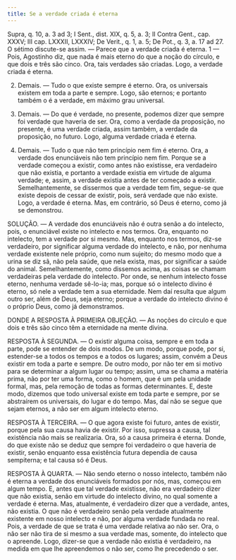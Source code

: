 ```yaml
---
title: Se a verdade criada é eterna
---
```


Supra, q. 10, a. 3 ad 3; I Sent., dist. XIX, q. 5, a. 3; II Contra Gent., cap. XXXV; III cap. LXXXII, LXXXIV; De Verit., q. 1, a. 5; De Pot., q. 3, a. 17 ad 27.  O sétimo discute-se assim. — Parece que a verdade criada é eterna.  1 — Pois, Agostinho diz, que nada é mais eterno do que a noção do círculo, e que dois e três são cinco. Ora, tais verdades são criadas. Logo, a verdade criada é eterna.  

2. Demais. — Tudo o que existe sempre é eterno. Ora, os universais existem em toda a parte e sempre. Logo, são eternos; e portanto também o é a verdade, em máximo grau universal.  

3. Demais. — Do que é verdade, no presente, podemos dizer que sempre foi verdade que haveria de ser. Ora, como a verdade da proposição, no presente, é uma verdade criada, assim também, a verdade da proposição, no futuro. Logo, alguma verdade criada é eterna.  

4. Demais. — Tudo o que não tem princípio nem fim é eterno. Ora, a verdade dos enunciáveis não tem princípio nem fim. Porque se a verdade começou a existir, como antes não existisse, era verdadeiro que não existia, e portanto a verdade existia em virtude de alguma verdade; e, assim, a verdade existia antes de ter começado a existir. Semelhantemente, se dissermos que a verdade tem fim, segue-se que existe depois de cessar de existir, pois, será verdade que não existe. Logo, a verdade é eterna.  Mas, em contrário, só Deus é eterno, como já se demonstrou.  

SOLUÇÃO. — A verdade dos enunciáveis não é outra senão a do intelecto, pois, o enunciável existe no intelecto e nos termos. Ora, enquanto no intelecto, tem a verdade por si mesmo. Mas, enquanto nos termos, diz-se verdadeiro, por significar alguma verdade do intelecto, e não, por nenhuma verdade existente nele próprio, como num sujeito; do mesmo modo que a urina se diz sã, não pela saúde, que nela exista, mas, por significar a saúde do animal. Semelhantemente, como dissemos acima, as coisas se chamam verdadeiras pela verdade do intelecto. Por onde, se nenhum intelecto fosse eterno, nenhuma verdade sê-lo-ia; mas, porque só o intelecto divino é eterno, só nele a verdade tem a sua eternidade. Nem daí resulta que algum outro ser, além de Deus, seja eterno; porque a verdade do intelecto divino é o próprio Deus, como já demonstramos.  

DONDE A RESPOSTA À PRIMEIRA OBJEÇÃO. — As noções do círculo e que dois e três são cinco têm a eternidade na mente divina. 

RESPOSTA À SEGUNDA. — O existir alguma coisa, sempre e em toda a parte, pode se entender de dois modos. De um modo, porque pode, por si, estender-se a todos os tempos e a todos os lugares; assim, convém a Deus existir em toda a parte e sempre. De outro modo, por não ter em si motivo para se determinar a algum lugar ou tempo; assim, uma se chama a matéria prima, não por ter uma forma, como o homem, que é um pela unidade formal, mas, pela remoção de todas as formas determinantes. E, deste modo, dizemos que todo universal existe em toda parte e sempre, por se abstraírem os universais, do lugar e do tempo. Mas, daí não se segue que sejam eternos, a não ser em algum intelecto eterno.  

RESPOSTA À TERCEIRA. — O que agora existe foi futuro, antes de existir, porque pela sua causa havia de existir. Por isso, supressa a causa, tal existência não mais se realizaria. Ora, só a causa primeira é eterna. Donde, do que existe não se deduz que sempre foi verdadeiro o que haveria de existir, senão enquanto essa existência futura dependia de causa sempiterna; e tal causa só é Deus.  

RESPOSTA À QUARTA. — Não sendo eterno o nosso intelecto, também não é eterna a verdade dos enunciáveis formados por nós, mas, começou em algum tempo. E, antes que tal verdade existisse, não era verdadeiro dizer que não existia, senão em virtude do intelecto divino, no qual somente a verdade é eterna. Mas, atualmente, é verdadeiro dizer que a verdade, antes, não existia. O que não é verdadeiro senão pela verdade atualmente existente em nosso intelecto e não, por alguma verdade fundada no real. Pois, a verdade de que se trata é uma verdade relativa ao não ser. Ora, o não ser não tira de si mesmo a sua verdade mas, somente, do intelecto que o apreende. Logo, dizer-se que a verdade não existia é verdadeiro, na medida em que lhe apreendemos o não ser, como lhe precedendo o ser.